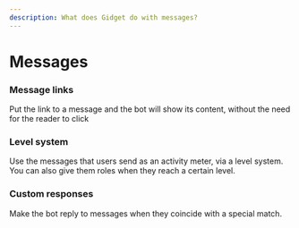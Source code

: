 ```yaml
---
description: What does Gidget do with messages?
---
```


# Messages

### Message links

Put the link to a message and the bot will show its content, without the need for the reader to click

### Level system

Use the messages that users send as an activity meter, via a level system. You can also give them roles when they reach a certain level.

### Custom responses

Make the bot reply to messages when they coincide with a special match.

